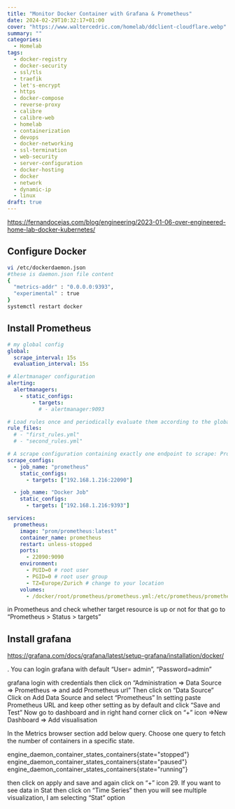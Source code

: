 ```yaml
---
title: "Monitor Docker Container with Grafana & Prometheus"
date: 2024-02-29T10:32:17+01:00
cover: "https://www.waltercedric.com/homelab/ddclient-cloudflare.webp"
summary: ""
categories:
  - Homelab
tags:
  - docker-registry
  - docker-security
  - ssl/tls
  - traefik
  - let's-encrypt
  - https
  - docker-compose
  - reverse-proxy
  - calibre
  - calibre-web
  - homelab
  - containerization
  - devops
  - docker-networking
  - ssl-termination
  - web-security
  - server-configuration
  - docker-hosting
  - docker
  - network
  - dynamic-ip
  - linux
draft: true
---
```


https://fernandocejas.com/blog/engineering/2023-01-06-over-engineered-home-lab-docker-kubernetes/


## Configure Docker

```bash
vi /etc/dockerdaemon.json
#these is daemon.json file content
{
  "metrics-addr" : "0.0.0.0:9393",
  "experimental" : true
}
systemctl restart docker
```

## Install Prometheus

```yaml
# my global config
global:
  scrape_interval: 15s
  evaluation_interval: 15s

# Alertmanager configuration
alerting:
  alertmanagers:
    - static_configs:
        - targets:
          # - alertmanager:9093

# Load rules once and periodically evaluate them according to the global 'evaluation_interval'.
rule_files:
  # - "first_rules.yml"
  # - "second_rules.yml"

# A scrape configuration containing exactly one endpoint to scrape: Prometheus itself.
scrape_configs:
  - job_name: "prometheus"
    static_configs:
      - targets: ["192.168.1.216:22090"]

  - job_name: "Docker Job"
    static_configs:
      - targets: ["192.168.1.216:9393"]
```



```yaml
services:
  prometheus:
    image: "prom/prometheus:latest"
    container_name: prometheus
    restart: unless-stopped
    ports:
      - 22090:9090
    environment:
      - PUID=0 # root user
      - PGID=0 # root user group
      - TZ=Europe/Zurich # change to your location
    volumes:
      - /docker/root/prometheus/prometheus.yml:/etc/prometheus/prometheus.yml  # change path to your volume if needed
```

in Prometheus and check whether target resource is up or not for that go to “Prometheus > Status > targets”

## Install grafana



https://grafana.com/docs/grafana/latest/setup-grafana/installation/docker/

. You can login grafana with default “User= admin”, “Password=admin”

 grafana login with credentials
then click on “Administration => Data Source => Prometheus => and add Prometheus url”
Then click on “Data Source”
Click on Add Data Source and select “Prometheus”
 In setting paste Prometheus URL and keep other setting as by default and click “Save and Test”
 Now go to dashboard and in right hand corner click on “+” icon =>New Dashboard => Add visualisation

 In the Metrics browser section add below query. Choose one query to fetch the number of containers in a specific state.

 engine_daemon_container_states_containers{state="stopped"}
 engine_daemon_container_states_containers{state="paused"}
 engine_daemon_container_states_containers{state="running"}

 then click on apply and save and again click on “+” icon
29. If you want to see data in Stat then click on “Time Series” then you will see multiple visualization, I am selecting “Stat” option
